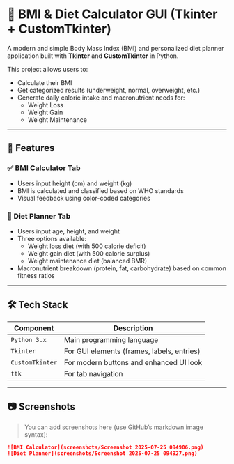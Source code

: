 # 🧮 BMI & Diet Calculator GUI (Tkinter + CustomTkinter)

A modern and simple Body Mass Index (BMI) and personalized diet planner application built with **Tkinter** and **CustomTkinter** in Python.

This project allows users to:
- Calculate their BMI
- Get categorized results (underweight, normal, overweight, etc.)
- Generate daily caloric intake and macronutrient needs for:
  - Weight Loss
  - Weight Gain
  - Weight Maintenance

---

## 📌 Features

### ✅ BMI Calculator Tab
- Users input height (cm) and weight (kg)
- BMI is calculated and classified based on WHO standards
- Visual feedback using color-coded categories

### 🍎 Diet Planner Tab
- Users input age, height, and weight
- Three options available:
  - Weight loss diet (with 500 calorie deficit)
  - Weight gain diet (with 500 calorie surplus)
  - Weight maintenance diet (balanced BMR)
- Macronutrient breakdown (protein, fat, carbohydrate) based on common fitness ratios

---

## 🛠️ Tech Stack

| Component       | Description                                |
|----------------|--------------------------------------------|
| `Python 3.x`    | Main programming language                  |
| `Tkinter`       | For GUI elements (frames, labels, entries) |
| `CustomTkinter` | For modern buttons and enhanced UI look    |
| `ttk`           | For tab navigation                         |

---

## 📷 Screenshots

> You can add screenshots here (use GitHub’s markdown image syntax):
```markdown
![BMI Calculator](screenshots/Screenshot 2025-07-25 094906.png)
![Diet Planner](screenshots/Screenshot 2025-07-25 094927.png)
